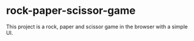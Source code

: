 # rock-paper-scissor-game
This project is a rock, paper and scissor game in the browser with a simple UI.